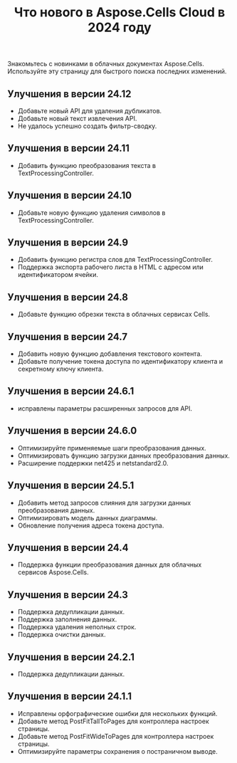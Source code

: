﻿---
title: Что нового в Aspose.Cells Cloud в 2024 году
second_title: Latest Updates & Feature
linktitle: Что нового в 202
type: docs
weight: 20
url: /ru/new-features/2024/
keywords: What's new in aspose cells cloud. Microsoft Office Excel, Open Office Spreadsheet, CSV, PDF
description: На этой странице описываются наиболее интересные новые функции Aspose.Cells Cloud, представленные в последних выпусках.
kwords: Excel, Office Cloud, REST API, Электронная таблица, PDF, CSV, Json, Markdown, Что нового в Aspose.Cells Cloud
---
Знакомьтесь с новинками в облачных документах Aspose.Cells. Используйте эту страницу для быстрого поиска последних изменений.

## Улучшения в версии 24.12

- Добавьте новый API для удаления дубликатов.
- Добавьте новый текст извлечения API.
- Не удалось успешно создать фильтр-сводку.

## Улучшения в версии 24.11

- Добавить функцию преобразования текста в TextProcessingController.

## Улучшения в версии 24.10

- Добавьте новую функцию удаления символов в TextProcessingController.

## Улучшения в версии 24.9

- Добавить функцию регистра слов для TextProcessingController.
- Поддержка экспорта рабочего листа в HTML с адресом или идентификатором ячейки.

## Улучшения в версии 24.8

- Добавьте функцию обрезки текста в облачных сервисах Cells.

## Улучшения в версии 24.7

- Добавить новую функцию добавления текстового контента.
- Добавьте получение токена доступа по идентификатору клиента и секретному ключу клиента.

## Улучшения в версии 24.6.1

- исправлены параметры расширенных запросов для API.

## Улучшения в версии 24.6.0

- Оптимизируйте применяемые шаги преобразования данных.
- Оптимизировать функцию загрузки данных преобразования данных.
- Расширение поддержки net425 и netstandard2.0.

## Улучшения в версии 24.5.1

- Добавить метод запросов слияния для загрузки данных преобразования данных.
- Оптимизировать модель данных диаграммы.
- Обновление получения адреса токена доступа.

## Улучшения в версии 24.4

- Поддержка функции преобразования данных для облачных сервисов Aspose.Cells.

## Улучшения в версии 24.3

- Поддержка дедупликации данных.
- Поддержка заполнения данных.
- Поддержка удаления неполных строк.
- Поддержка очистки данных.

## Улучшения в версии 24.2.1

- Поддержка дедупликации данных.

## Улучшения в версии 24.1.1

- Исправлены орфографические ошибки для нескольких функций.
- Добавьте метод PostFitTallToPages для контроллера настроек страницы.
- Добавьте метод PostFitWideToPages для контроллера настроек страницы.
- Оптимизируйте параметры сохранения о постраничном выводе.
